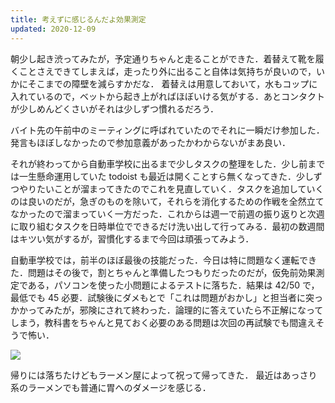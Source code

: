 ```yaml
---
title: 考えずに感じるんだよ効果測定
updated: 2020-12-09
---
```


朝少し起き渋ってみたが，予定通りちゃんと走ることができた．着替えて靴を履くことさえできてしまえば，走ったり外に出ること自体は気持ちが良いので，いかにそこまでの障壁を減らすかだな．
着替えは用意しておいて，水もコップに入れているので，ベットから起き上がればほぼいける気がする．あとコンタクトが少しめんどくさいがそれは少しずつ慣れるだろう．

バイト先の午前中のミーティングに呼ばれていたのでそれに一瞬だけ参加した．発言もほぼしなかったので参加意義があったかわからないがまあ良い．

それが終わってから自動車学校に出るまで少しタスクの整理をした．少し前までは一生懸命運用していた todoist も最近は開くことすら無くなってきた．少しずつやりたいことが溜まってきたのでこれを見直していく．タスクを追加していくのは良いのだが，急ぎのものを除いて，それらを消化するための作戦を全然立てなかったので溜まっていく一方だった．これからは週一で前週の振り返りと次週に取り組むタスクを日時単位でできるだけ洗い出して行ってみる．最初の数週間はキツい気がするが，習慣化するまで今回は頑張ってみよう．

自動車学校では，前半のほぼ最後の技能だった．今日は特に問題なく運転できた．問題はその後で，割とちゃんと準備したつもりだったのだが，仮免前効果測定である，パソコンを使った小問題によるテストに落ちた．結果は  42/50 で，最低でも 45 必要．試験後にダメもとで「これは問題がおかし」と担当者に突っかかってみたが，邪険にされて終わった．論理的に答えていたら不正解になってしまう，教科書をちゃんと見ておく必要のある問題は次回の再試験でも間違えそうで怖い．

![](https://lh3.googleusercontent.com/pw/ACtC-3eo-MMg-JS4r8iefZ9V4C0qUtQlCZ080RFevsK7fG_WEyCYDYzKDtcvL2q2q5Vqq7HnQ8jDIKqsujZY_IfwZExSX0wb-sYj3O57xWAB9Tz-B4AKquoUgOkGJDZL31w1UXPs0BeLsjxzClv16d2tRaV3nQ=w2043-h1532-no?authuser=0)

帰りには落ちたけどもラーメン屋によって祝って帰ってきた．
最近はあっさり系のラーメンでも普通に胃へのダメージを感じる．
